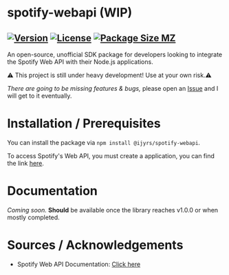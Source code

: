 # spotify-webapi (WIP)
[![Version](https://img.shields.io/npm/v/@ijyrs/spotify-webapi.svg)](https://www.npmjs.com/package/@ijyrs/spotify-webapi)
[![License](https://img.shields.io/npm/l/@ijyrs/spotify-webapi)]()
[![Package Size MZ](https://img.shields.io/bundlephobia/minzip/@ijyrs/spotify-webapi)]()
---

An open-source, unofficial SDK package for developers looking to integrate the Spotify Web API with their Node.js applications.

⚠️ This project is still under heavy development! Use at your own risk.⚠️

*There are going to be missing features & bugs,* please open an [Issue]() and I will get to it eventually.

# Installation / Prerequisites

You can install the package via `npm install @ijyrs/spotify-webapi`.

To access Spotify's Web API, you must create a application, you can find the link [here]().

# Documentation

*Coming soon.* **Should** be available once the library reaches v1.0.0 or when mostly completed.

# Sources / Acknowledgements

- Spotify Web API Documentation: [Click here](https://developer.spotify.com/documentation/web-api)